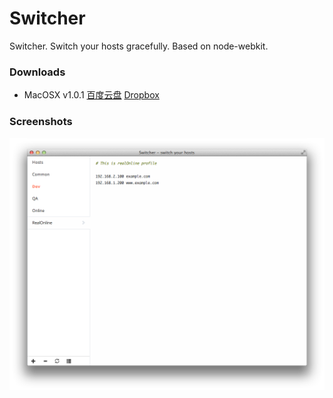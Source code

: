 Switcher
========

Switcher. Switch your hosts gracefully. Based on node-webkit.

### Downloads

* MacOSX v1.0.1 [百度云盘](http://pan.baidu.com/s/1i3A2JHV) [Dropbox](https://www.dropbox.com/s/hslibjfrfs9vqv5/Switcher.1.0.1.zip)

### Screenshots

![](./asset/screenshot.png)